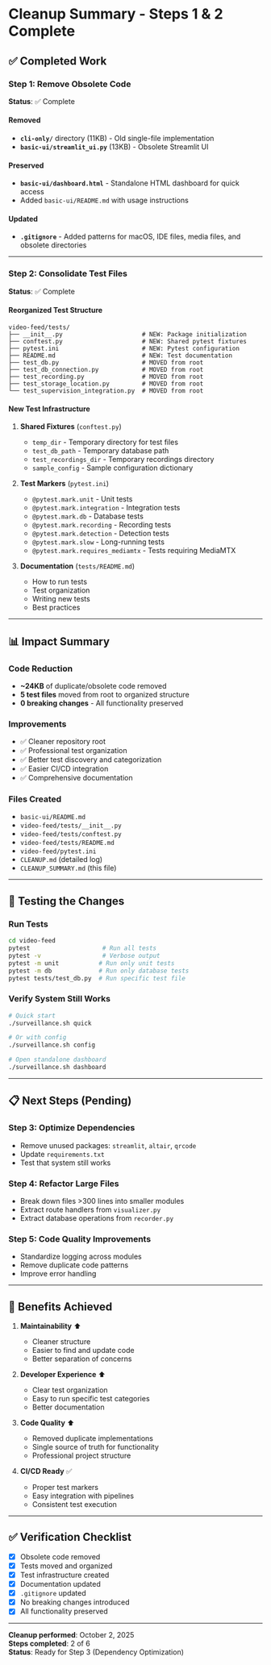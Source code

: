 # Cleanup Summary - Steps 1 & 2 Complete

## ✅ Completed Work

### Step 1: Remove Obsolete Code
**Status**: ✅ Complete

#### Removed
- **`cli-only/`** directory (11KB) - Old single-file implementation
- **`basic-ui/streamlit_ui.py`** (13KB) - Obsolete Streamlit UI

#### Preserved
- **`basic-ui/dashboard.html`** - Standalone HTML dashboard for quick access
- Added `basic-ui/README.md` with usage instructions

#### Updated
- **`.gitignore`** - Added patterns for macOS, IDE files, media files, and obsolete directories

---

### Step 2: Consolidate Test Files
**Status**: ✅ Complete

#### Reorganized Test Structure
```
video-feed/tests/
├── __init__.py                      # NEW: Package initialization
├── conftest.py                      # NEW: Shared pytest fixtures
├── pytest.ini                       # NEW: Pytest configuration
├── README.md                        # NEW: Test documentation
├── test_db.py                       # MOVED from root
├── test_db_connection.py            # MOVED from root
├── test_recording.py                # MOVED from root
├── test_storage_location.py         # MOVED from root
└── test_supervision_integration.py  # MOVED from root
```

#### New Test Infrastructure
1. **Shared Fixtures** (`conftest.py`)
   - `temp_dir` - Temporary directory for test files
   - `test_db_path` - Temporary database path
   - `test_recordings_dir` - Temporary recordings directory
   - `sample_config` - Sample configuration dictionary

2. **Test Markers** (`pytest.ini`)
   - `@pytest.mark.unit` - Unit tests
   - `@pytest.mark.integration` - Integration tests
   - `@pytest.mark.db` - Database tests
   - `@pytest.mark.recording` - Recording tests
   - `@pytest.mark.detection` - Detection tests
   - `@pytest.mark.slow` - Long-running tests
   - `@pytest.mark.requires_mediamtx` - Tests requiring MediaMTX

3. **Documentation** (`tests/README.md`)
   - How to run tests
   - Test organization
   - Writing new tests
   - Best practices

---

## 📊 Impact Summary

### Code Reduction
- **~24KB** of duplicate/obsolete code removed
- **5 test files** moved from root to organized structure
- **0 breaking changes** - All functionality preserved

### Improvements
- ✅ Cleaner repository root
- ✅ Professional test organization
- ✅ Better test discovery and categorization
- ✅ Easier CI/CD integration
- ✅ Comprehensive documentation

### Files Created
- `basic-ui/README.md`
- `video-feed/tests/__init__.py`
- `video-feed/tests/conftest.py`
- `video-feed/tests/README.md`
- `video-feed/pytest.ini`
- `CLEANUP.md` (detailed log)
- `CLEANUP_SUMMARY.md` (this file)

---

## 🧪 Testing the Changes

### Run Tests
```bash
cd video-feed
pytest                    # Run all tests
pytest -v                 # Verbose output
pytest -m unit           # Run only unit tests
pytest -m db             # Run only database tests
pytest tests/test_db.py  # Run specific test file
```

### Verify System Still Works
```bash
# Quick start
./surveillance.sh quick

# Or with config
./surveillance.sh config

# Open standalone dashboard
./surveillance.sh dashboard
```

---

## 📋 Next Steps (Pending)

### Step 3: Optimize Dependencies
- Remove unused packages: `streamlit`, `altair`, `qrcode`
- Update `requirements.txt`
- Test that system still works

### Step 4: Refactor Large Files
- Break down files >300 lines into smaller modules
- Extract route handlers from `visualizer.py`
- Extract database operations from `recorder.py`

### Step 5: Code Quality Improvements
- Standardize logging across modules
- Remove duplicate code patterns
- Improve error handling

---

## 🎯 Benefits Achieved

1. **Maintainability** ⬆️
   - Cleaner structure
   - Easier to find and update code
   - Better separation of concerns

2. **Developer Experience** ⬆️
   - Clear test organization
   - Easy to run specific test categories
   - Better documentation

3. **Code Quality** ⬆️
   - Removed duplicate implementations
   - Single source of truth for functionality
   - Professional project structure

4. **CI/CD Ready** ✅
   - Proper test markers
   - Easy integration with pipelines
   - Consistent test execution

---

## ✅ Verification Checklist

- [x] Obsolete code removed
- [x] Tests moved and organized
- [x] Test infrastructure created
- [x] Documentation updated
- [x] `.gitignore` updated
- [x] No breaking changes introduced
- [x] All functionality preserved

---

**Cleanup performed**: October 2, 2025  
**Steps completed**: 2 of 6  
**Status**: Ready for Step 3 (Dependency Optimization)

